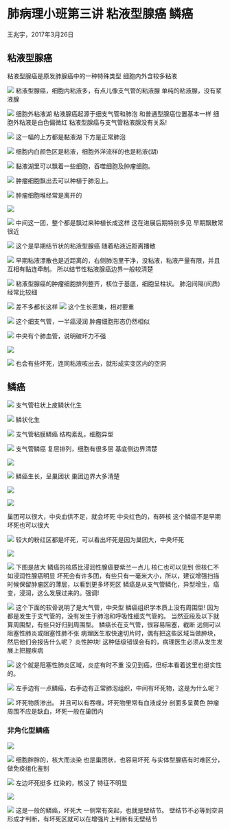 # 肺病理小班第三讲 粘液型腺癌  鳞癌
王兆宇，2017年3月26日

## 粘液型腺癌

粘液型腺癌是原发肺腺癌中的一种特殊类型
细胞内外含较多粘液

![](./_image/39995772449025523.jpg)
粘液型腺癌，细胞内粘液多，有点儿像支气管的粘液腺
单纯的粘液腺，没有浆液腺

![](./_image/689336705103291566.jpg)
细胞外粘液湖
粘液腺癌起源于细支气管和肺泡
和普通型腺癌位置基本一样
细胞外粘液是白色偏微红
粘液型腺癌与支气管粘液腺没有关系!

![](./_image/526493372896390973.jpg)
这一幅的上方都是黏液湖
下方是正常肺泡

![](./_image/218279503675759544.jpg)
细胞内白颜色区是粘液，细胞外洋流样的也是粘液(湖)

![](./_image/752908520417184983.png)
黏液湖里可以飘着一些细胞，吞噬细胞及肿瘤细胞。

![](./_image/493064197431291803.jpg)
肿瘤细胞飘出去可以种植于肺泡上。

![](./_image/83754135867272686.jpg)
肿瘤细胞堆经常是离开的

![](./_image/474560146429940180.jpg)

![](./_image/333206248264971407.jpg)
中间这一团，整个都是飘过来种植长成这样
这在进展后期特别多见
早期飘散常很近

![](./_image/351161097414337851.jpg)
这个是早期结节状的粘液型腺癌
随着粘液近距离播散

![](./_image/481315483061902839.jpg)
早期粘液漂散也是近距离的，右侧肺泡里干净，没粘液，粘液产量有限，并且互相有黏连牵制。
所以结节性粘液腺癌边界一般较清楚

![](./_image/314722608064116264.jpg)
粘液型腺癌的肿瘤细胞排列整齐，核位于基底，细胞呈柱状。
肺泡间隔(间质)经常比较细

![](./_image/502192951360379306.jpg)
差不多都长这样
![](./_image/641597829139930923.jpg)
这个生长密集，相对要重

![](./_image/58382167996938697.jpg)
这个细支气管，一半癌浸润
肿瘤细胞形态仍然相似

![](./_image/153292078043400735.jpg)
中央有个肺血管，说明破坏力不强

![](./_image/109950409538683230.jpg)

![](./_image/94049650355517675.jpg)
也会有些坏死，连同粘液咳出去，就形成实变区内的空洞

## 鳞癌

![](./_image/771295793036027791.jpg)
支气管柱状上皮鳞状化生

![](./_image/155538138085515290.jpg)
鳞状化生

![](./_image/566455372702301861.jpg)
支气管粘膜鳞癌
结构紊乱，细胞异型

![](./_image/851667859283630449.jpg)
支气管鳞癌
复层排列，细胞有很多层
基底侧边界清楚

![](./_image/914316913203487105.jpg)

![](./_image/881212278202277510.jpg)
鳞癌生长，呈巢团状
巢团边界大多清楚

![](./_image/693421409238475729.jpg)

![](./_image/412756310023132827.jpg)

巢团可以很大，中央血供不足，就会坏死
中央红色的，有碎核
这个鳞癌不是早期
坏死也可以很大

![](./_image/757408191946082514.jpg)
较大的粉红区都是坏死，可以看出坏死是因为巢团大，中央坏死


![](./_image/208891934648794164.jpg)

![](./_image/283911015144945232.jpg)
下图是放大
鳞癌的核质比浸润性腺癌要紫兰一点儿
核仁也可以见到
但核仁不如浸润性腺癌明显
坏死会有许多团，有些只有一毫米大小，所以，建议增强扫描时候保留肿瘤区的薄层，以看到更多坏死区
鳞癌是从支气管鳞化，异型增生，癌变，浸润，这么发展过来的。强调!

![](./_image/549096946312833283.jpg)
这个下面的软骨说明了是大气管，中央型
鳞癌组织学本质上没有周围型!
因为都是发生于支气管的，没有发生于肺泡和呼吸性细支气管的。
当然亚段及以下就算周围型，有些只好归到周围型。
鳞癌长在支气管，很容易阻塞，截断
远侧可以阻塞性肺炎或阻塞性肺不张
病理医生取快速切片时，偶有把这些区域当做肿块，然后他们会报告什么呢？
炎性肿块!
这种低级错误会有的，病理医生必须从发生发展上把握疾病

![](./_image/321998603659619792.jpg)
这个就是阻塞性肺炎区域，炎症有时不重
没见到癌，但标本看着这里也挺实性的。

![](./_image/521604400371668325.jpg)
左手边有一点鳞癌，右手边有正常肺泡组织，中间有坏死物，这是为什么呢？

![](./_image/725978705705546377.jpg)
坏死物质渗出。
并且可以有吞噬，坏死物里常有血液成分
剖面多呈黄色
肿瘤周围不应是缺血，坏死一般在巢团内

### 非角化型鳞癌

![](./_image/431847355052433032.jpg)

![](./_image/537498938936378508.jpg)
细胞胖胖的，核大而淡染
也是巢团状，也容易坏死
与实体型腺癌有时难区分，做免疫组化鉴别

![](./_image/122858042033216429.jpg)
左边坏死挺多
红染的，核没了
特征不明显

![](./_image/624898341876139639.jpg)

![](./_image/175169546315848312.jpg)
这是一般的鳞癌，坏死大
一侧常有突起，也就是壁结节。
壁结节不必等到空洞形成才判断，有坏死区就可以在增强片上判断有无壁结节
